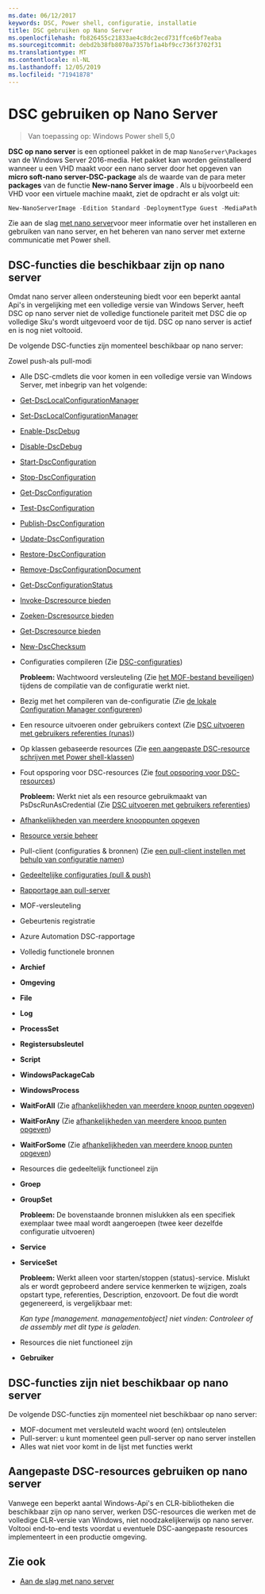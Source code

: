 ```yaml
---
ms.date: 06/12/2017
keywords: DSC, Power shell, configuratie, installatie
title: DSC gebruiken op Nano Server
ms.openlocfilehash: fb826455c21833ae4c8dc2ecd731ffce6bf7eaba
ms.sourcegitcommit: debd2b38fb8070a7357bf1a4bf9cc736f3702f31
ms.translationtype: MT
ms.contentlocale: nl-NL
ms.lasthandoff: 12/05/2019
ms.locfileid: "71941878"
---
```

# <a name="using-dsc-on-nano-server"></a>DSC gebruiken op Nano Server

> Van toepassing op: Windows Power shell 5,0

**DSC op nano server** is een optioneel pakket in de map `NanoServer\Packages` van de Windows Server 2016-media. Het pakket kan worden geïnstalleerd wanneer u een VHD maakt voor een nano server door het opgeven van **micro soft-nano server-DSC-package** als de waarde van de para meter **packages** van de functie **New-nano Server image** . Als u bijvoorbeeld een VHD voor een virtuele machine maakt, ziet de opdracht er als volgt uit:

```powershell
New-NanoServerImage -Edition Standard -DeploymentType Guest -MediaPath f:\ -BasePath .\Base -TargetPath .\Nano1\Nano.vhd -ComputerName Nano1 -Packages Microsoft-NanoServer-DSC-Package
```

Zie aan de slag [met nano server](/windows-server/get-started/getting-started-with-nano-server)voor meer informatie over het installeren en gebruiken van nano server, en het beheren van nano server met externe communicatie met Power shell.

## <a name="dsc-features-available-on-nano-server"></a>DSC-functies die beschikbaar zijn op nano server

Omdat nano server alleen ondersteuning biedt voor een beperkt aantal Api's in vergelijking met een volledige versie van Windows Server, heeft DSC op nano server niet de volledige functionele pariteit met DSC die op volledige Sku's wordt uitgevoerd voor de tijd. DSC op nano server is actief en is nog niet voltooid.

De volgende DSC-functies zijn momenteel beschikbaar op nano server:

Zowel push-als pull-modi

- Alle DSC-cmdlets die voor komen in een volledige versie van Windows Server, met inbegrip van het volgende:
- [Get-DscLocalConfigurationManager](/powershell/module/PSDesiredStateConfiguration/Get-DscLocalConfigurationManager)
- [Set-DscLocalConfigurationManager](/powershell/module/PSDesiredStateConfiguration/Set-DscLocalConfigurationManager)
- [Enable-DscDebug](/powershell/module/PSDesiredStateConfiguration/Enable-DscDebug)
- [Disable-DscDebug](/powershell/module/PSDesiredStateConfiguration/Disable-DscDebug)
- [Start-DscConfiguration](/powershell/module/psdesiredstateconfiguration/start-dscconfiguration)
- [Stop-DscConfiguration](/powershell/module/PSDesiredStateConfiguration/Stop-DscConfiguration)
- [Get-DscConfiguration](/powershell/module/PSDesiredStateConfiguration/Get-DscConfiguration)
- [Test-DscConfiguration](/powershell/module/psdesiredstateconfiguration/Test-DSCConfiguration)
- [Publish-DscConfiguration](/powershell/module/PSDesiredStateConfiguration/Publish-DscConfiguration)
- [Update-DscConfiguration](/powershell/module/PSDesiredStateConfiguration/Update-DscConfiguration)
- [Restore-DscConfiguration](/powershell/module/PSDesiredStateConfiguration/Restore-DscConfiguration)
- [Remove-DscConfigurationDocument](/powershell/module/PSDesiredStateConfiguration/Remove-DscConfigurationDocument)
- [Get-DscConfigurationStatus](/powershell/module/PSDesiredStateConfiguration/Get-DscConfigurationStatus)
- [Invoke-Dscresource bieden](/powershell/module/PSDesiredStateConfiguration/Invoke-DscResource)
- [Zoeken-Dscresource bieden](/powershell/module/powershellget/find-dscresource?view=powershell-6)
- [Get-Dscresource bieden](/powershell/module/PSDesiredStateConfiguration/Get-DscResource)
- [New-DscChecksum](/powershell/module/PSDesiredStateConfiguration/New-DSCCheckSum)

- Configuraties compileren (Zie [DSC-configuraties](../configurations/configurations.md))

  **Probleem:** Wachtwoord versleuteling (Zie [het MOF-bestand beveiligen](../pull-server/secureMOF.md)) tijdens de compilatie van de configuratie werkt niet.

- Bezig met het compileren van de-configuratie (Zie [de lokale Configuration Manager configureren](../managing-nodes/metaConfig.md))

- Een resource uitvoeren onder gebruikers context (Zie [DSC uitvoeren met gebruikers referenties (runas)](../configurations/runAsUser.md))

- Op klassen gebaseerde resources (Zie [een aangepaste DSC-resource schrijven met Power shell-klassen](/previous-versions//dn948461(v=technet.10)))

- Fout opsporing voor DSC-resources (Zie [fout opsporing voor DSC-resources](../troubleshooting/debugResource.md))

  **Probleem:** Werkt niet als een resource gebruikmaakt van PsDscRunAsCredential (Zie [DSC uitvoeren met gebruikers referenties](../configurations/runAsUser.md))

- [Afhankelijkheden van meerdere knooppunten opgeven](../configurations/crossNodeDependencies.md)

- [Resource versie beheer](../configurations/sxsResource.md)

- Pull-client (configuraties & bronnen) (Zie [een pull-client instellen met behulp van configuratie namen](../pull-server/pullClientConfigNames.md))

- [Gedeeltelijke configuraties (pull & push)](../pull-server/partialConfigs.md)

- [Rapportage aan pull-server](../pull-server/reportServer.md)

- MOF-versleuteling

- Gebeurtenis registratie

- Azure Automation DSC-rapportage

- Volledig functionele bronnen

- **Archief**
- **Omgeving**
- **File**
- **Log**
- **ProcessSet**
- **Registersubsleutel**
- **Script**
- **WindowsPackageCab**
- **WindowsProcess**
- **WaitForAll** (Zie [afhankelijkheden van meerdere knoop punten opgeven](../configurations/crossNodeDependencies.md))
- **WaitForAny** (Zie [afhankelijkheden van meerdere knoop punten opgeven](../configurations/crossNodeDependencies.md))
- **WaitForSome** (Zie [afhankelijkheden van meerdere knoop punten opgeven](../configurations/crossNodeDependencies.md))

- Resources die gedeeltelijk functioneel zijn
- **Groep**
- **GroupSet**

  **Probleem:** De bovenstaande bronnen mislukken als een specifiek exemplaar twee maal wordt aangeroepen (twee keer dezelfde configuratie uitvoeren)

- **Service**
- **ServiceSet**

  **Probleem:** Werkt alleen voor starten/stoppen (status)-service. Mislukt als er wordt geprobeerd andere service kenmerken te wijzigen, zoals opstart type, referenties, Description, enzovoort. De fout die wordt gegenereerd, is vergelijkbaar met:

  *Kan type [management. managementobject] niet vinden: Controleer of de assembly met dit type is geladen.*

- Resources die niet functioneel zijn
- **Gebruiker**

## <a name="dsc-features-not-available-on-nano-server"></a>DSC-functies zijn niet beschikbaar op nano server

De volgende DSC-functies zijn momenteel niet beschikbaar op nano server:

- MOF-document met versleuteld wacht woord (en) ontsleutelen
- Pull-server: u kunt momenteel geen pull-server op nano server instellen
- Alles wat niet voor komt in de lijst met functies werkt

## <a name="using-custom-dsc-resources-on-nano-server"></a>Aangepaste DSC-resources gebruiken op nano server

Vanwege een beperkt aantal Windows-Api's en CLR-bibliotheken die beschikbaar zijn op nano server, werken DSC-resources die werken met de volledige CLR-versie van Windows, niet noodzakelijkerwijs op nano server.
Voltooi end-to-end tests voordat u eventuele DSC-aangepaste resources implementeert in een productie omgeving.

## <a name="see-also"></a>Zie ook

- [Aan de slag met nano server](/windows-server/get-started/getting-started-with-nano-server)
